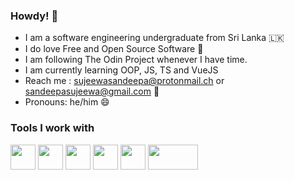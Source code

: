 ### Howdy! 👋

- I am a software engineering undergraduate from Sri Lanka 🇱🇰
- I do love Free and Open Source Software 🐧
- I am following The Odin Project whenever I have time.
- I am currently learning OOP, JS, TS and VueJS
- Reach me : sujeewasandeepa@protonmail.ch
  or sandeepasujeewa@gmail.com 📧
- Pronouns: he/him 😄

### Tools I work with
<p>
  <img src="https://user-images.githubusercontent.com/69723438/146676150-33fca9b7-0ca9-4839-a4ef-ac11f41b02b4.png" width="40" height="40" target="_blank"/>
  <img src="https://user-images.githubusercontent.com/69723438/146676151-80f11727-2262-45dd-a852-23b9beaa12d4.jpg" width="40" height="40" target="_blank"/>
  <img src="https://user-images.githubusercontent.com/69723438/146676153-8bc74fc5-8213-4742-bf7f-52dd6ec46402.jpg" width="40" height="40" target="_blank"/>
  <img src="https://user-images.githubusercontent.com/69723438/146676154-80eaab8b-8640-48ae-9a37-04c18e9992f5.png" width="40" height="40" target="_blank"/>
  <img src="https://user-images.githubusercontent.com/69723438/155199096-17a6d382-8d11-4997-9ab8-cb47b363385e.jpg" width="40" height="40" target="_blank" />
  <img src="https://user-images.githubusercontent.com/69723438/146676525-a75394e5-3c5e-497c-a43f-2411584b402c.jpg" width="80" height="40" target="_blank"/>

</p>


<!--
**sujeewasandeepa/sujeewasandeepa** is a ✨ _special_ ✨ repository because its `README.md` (this file) appears on your GitHub profile.

Here are some ideas to get you started:

- 🔭 I’m currently working on ...
- 🌱 I’m currently learning ...
- 👯 I’m looking to collaborate on ...
- 🤔 I’m looking for help with ...
- 💬 Ask me about ...
- 📫 How to reach me: ...
- 😄 Pronouns: ...
- ⚡ Fun fact: ...
-->
